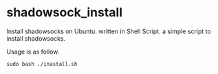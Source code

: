 # shadowsock_install
Install shadowsocks on Ubuntu.
written in Shell Script.
a simple script to install shadowsocks.

Usage is as follow.
```
sudo bash ./inastall.sh
```

